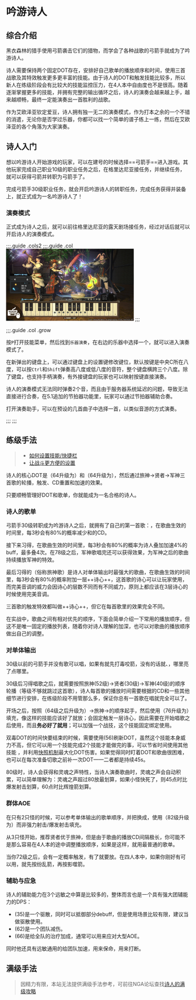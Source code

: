 # 吟游诗人
<FloatTOC />

## 综合介绍

黑衣森林的猎手使用弓箭袭击它们的猎物，而学会了各种战歌的弓箭手就成为了吟游诗人。

诗人需要保持两个固定DOT存在，安排好自己歌单的播放顺序和时间，使用三首战歌及其特效触发更多更丰富的技能。由于诗人的DOT和触发技能比较多，所以新人在练级阶段会有比较大的技能监控压力，在4人本中自由度也不是很高。随着逐渐掌握更多的技能，并拥有完整的输出循环之后，诗人的演奏会越来越上手，越来越顺畅，最终一定能演奏出一首胜利的战歌。

作为艾欧泽亚钦定爱豆，诗人拥有独一无二的演奏模式，作为打本之余的一个不错的消遣，无论你是否学过乐器，你都可以找一个简单的谱子练上一练，然后在艾欧泽亚的各个角落为大家演奏。

## 诗人入门

想以吟游诗人开始游戏的玩家，可以在建号的时候选择==弓箭手==进入游戏。其他玩家完成自己职业10级的职业任务之后，在格里达尼亚接任务<quest name="如何加入弓箭手行会" />，并继续<quest name="百步穿杨的弓箭手" />任务，就可以获得弓箭并转职为弓箭手了。

完成弓箭手30级职业任务<quest name="毫无迷惘的眼瞳" type="plus" />，就会开启吟游诗人的转职任务<quest name="诗与弓交织的旋律" type="plus" />，完成任务获得<item name="吟游诗人之证" />并装备上，就正式成为一名吟游诗人了！

### 演奏模式

正式成为诗人之后，就可以前往格里达尼亚的露天剧场接任务<quest type="plus" name="演奏心中的旋律" />，经过对话后就可以开启诗人的演奏模式。

;;;.guide .cols2
;;;.guide .col
<img src="./bard.assets/perform.jpg" width="350" />
;;;

;;;.guide .col .grow

按`P`打开技能菜单，然后找到`乐器演奏`，在右边的乐器中选择一个，就可以进入演奏模式了。

在新弹出的键盘上，可以通过键盘上的设置键修改键位，默认按键是中央C所在八度，可以按`Ctrl`和`Shift`弹奏高八度或低八度的音符，整个键盘横跨三个八度。除了键盘，也支持手柄演奏，有外接键盘的玩家也可以映射按键直接演奏。

诗人的演奏模式无法同时弹奏2个音，而且由于服务器系统延迟的问题，导致无法直接进行合奏，在5.1追加的节拍器功能里，玩家可以通过节拍器辅助合奏。

打开演奏助手，可以在预设的几首曲子中选择一首，以类似音游的方式演奏。

;;;
;;;

## 练级手法

> * [如何设置技能/快捷栏](/ui/hotbar.md)
> * [让战斗更方便的设置](/ui/battle.md)

诗人的核心DOT是<Action name="毒咬箭" />（64升级为<Action name="烈毒咬箭" />）和<Action name="风蚀箭" />（64升级为<Action name="狂风蚀箭" />），然后通过<Action name="放浪神的小步舞曲">旅神</Action>→<Action name="贤者的叙事谣">贤者</Action>→<Action name="军神的赞美歌">军神</Action>三首歌的轮播，触发<Action name="完美音调" />、<Action name="失血箭" />CD重置和加速的效果。

只要顺畅管理好DOT和歌单，你就能成为一名合格的诗人。

### 诗人的歌单

弓箭手30级转职成为吟游诗人之后，就拥有了自己的第一首歌：<Action name="贤者的叙事谣" />，在歌曲生效的时间里，每3秒会有80%的概率减少<Action name="失血箭" />和<Action name="死亡箭雨" />的CD。

接下来习得<Action name="军神的赞美歌" />，在歌曲生效的时间里，每3秒会有80%的概率为诗人叠加加速4%的buff，最多叠4次。在78级之后，军神歌唱完还可以获得<Status :id="1932" name="军神的加护" />效果，为军神之后的歌曲持续播放军神的特效。

最后习得的<Action name="放浪神的小步舞曲" />（俗称旅神歌）是诗人对单体输出时最强大的歌曲，在歌曲生效的时间里，每3秒会有80%的概率附加一层++诗心++，这首歌的诗心可以让玩家使用<Action name="完美音调" />，而完美音调的威力会因诗心的层数不同而有不同威力，原则上都应该在3层诗心的时候使用完美音调。

三首歌的触发特效都叫做++诗心++，但它在每首歌里的效果完全不同。

在实战中，歌曲之间有相对优先的顺序，下面会简单介绍一下常用的播放顺序，但这不是唯一固定的播放列表，随着你对诗人理解的加深，也可以对歌曲的播放顺序做出自己的调整。

### 对单体输出 

30级以前的弓箭手并没有歌可以唱，如果有<Action name="毒咬箭" />就先打毒咬箭，没有的话就<Action name="强力射击" />、<Action name="失血箭" />，哪里亮了点哪里。

30级后习得唱歌之后，就需要按照<Action name="放浪神的小步舞曲">旅神</Action>(52级)→<Action name="贤者的叙事谣">贤者</Action>(30级)→<Action name="军神的赞美歌">军神</Action>(40级)的顺序轮播（等级不够就跳过这首歌），诗人每首歌的播放时间需要根据<Action name="猛者强击" />的CD和一些其他细节进行安排，在练级阶段不用管那么多，保证你总有一首歌在唱就完全可以了。

开场之后，按照<Action name="风蚀箭" />（64级之后升级为<Action name="狂风蚀箭" />）→<Action name="放浪神的小步舞曲">旅神</Action>→<Action name="烈毒咬箭" />的顺序起手，然后使用<Action name="强力射击" />（76升级为<Action name="爆发射击" />）填充，像<Action name="失血箭" />这样的技能应该好了就放；<Action name="九天连箭" />会固定触发一层诗心，因此需要在开始唱歌之后使用，而且**务必好了就用**；<Action name="纷乱箭" />可以加强一个战技，这个技能固定绑定<Action name="辉煌箭" />使用。

双毒DOT的时间快要结束的时候，需要使用<Action name="伶牙俐齿" />(56)刷新DOT，虽然这个技能本身威力不高，但它可以用一个技能完成2个技能才能做完的事，可以节省时间使用其他技能 ，并利用[快照机制](/basic/battle.md#DOT)最大化DOT伤害。如果觉得同时盯着DOT和歌曲很困难，也可以在每次准备切歌之前补一次DOT——二者都是持续45s。

80级时，诗人会获得<Action name="绝峰箭" />和灵魂之声特性，当诗人演奏歌曲时，灵魂之声会自动积累，可以简单理解为：灵魂之声超过80放最划算，如果小怪快死了，则45点时比爆发射击划算，60点时比辉煌箭划算。

### 群体AOE

在只有2只怪的时候，可以参考单体输出的歌单顺序，并把<Action name="失血箭" />换成<Action name="死亡箭雨" />，使用<Action name="连珠箭" />（82级升级为<Action name="百首龙牙箭" />）而非强力射击/爆发射击填充。

从3只怪开始，推荐<Action name="贤者的叙事谣">贤者</Action>优于<Action name="放浪神的小步舞曲">旅神</Action>，但是由于歌曲的播放CD间隔极长，你可能不是那么容易在4人本的途中调整播放顺序，如果是这样，就用最普通的歌单。

当你72级之后，<Action name="连珠箭" />会有一定概率触发<Action name="影噬箭" />，有了就要放。在四人本中，如果你刚好有<Action name="纷乱箭" />可以用，就先按纷乱箭，再按影噬箭。

### 辅助与应急

诗人的辅助能力在3个远敏之中算是比较多的，整体而言也是一个具有强大团辅能力的DPS：
* <Action name="光阴神的礼赞凯歌" />(35)是一个驱散，同时可以抵御部分debuff，但是使用场景比较有限，建议当做驱散使用。
* <Action name="行吟" />(62)是一个团队减伤。
* <Action name="大地神的抒情恋歌" />(66)是给全队的治疗加成，通常可以用来应对大型AOE。

同时他还具有远敏通用的<Action name="速行" />给团队加速，<Action name="内丹" />用来保命，<Action name="伤头" />用来打断。

## 满级手法

> 因精力有限，本站无法提供满级手法参考，可前往NGA论坛查找[诗人的满级攻略](https://bbs.nga.cn/thread.php?key=%E8%AF%97%E4%BA%BA&fid=698)